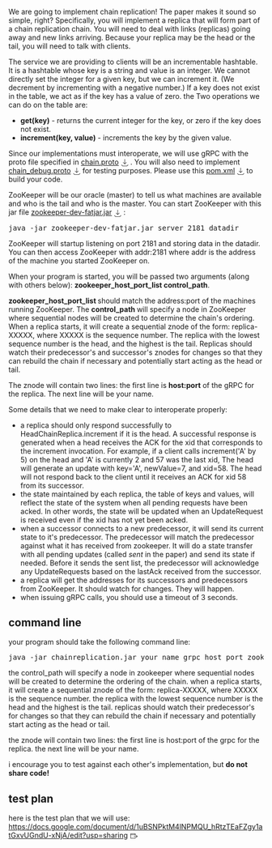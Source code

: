 <p>We are going to implement chain replication! The paper makes it sound so simple, right? Specifically, you will implement a replica that will form part of a chain replication chain. You will need to deal with links (replicas) going away and new links arriving. Because your replica may be the head or the tail, you will need to talk with clients.</p>
<p>The service we are providing to clients will be an incrementable hashtable. It is a hashtable whose key is a string and value is an integer. We cannot directly set the integer for a given key, but we can increment it. (We decrement by incrementing with a negative number.) If a key does not exist in the table, we act as if the key has a value of zero. the Two operations we can do on the table are:</p>
<ul>
<li><strong>get(key)</strong> - returns the current integer for the key, or zero if the key does not exist.</li>
<li><strong>increment(key, value)</strong> - increments the key by the given value.</li>
</ul>
<p>Since our implementations must interoperate, we will use gRPC with the proto file specified in <span class="ally-file-link-holder link_holder"><span class="instructure_file_holder link_holder instructure_file_link_holder"><a id="72316674" class="inline_disabled" title="Link" href="https://sjsu.instructure.com/courses/1557174/files/72352997?wrap=1" target="_blank" data-api-endpoint="https://sjsu.instructure.com/api/v1/courses/1557174/files/72352997" data-api-returntype="File" data-id="72352997">chain.proto</a><a class="file_download_btn" role="button" download="" style="margin-inline-start: 5px; text-decoration: none;" href="https://sjsu.instructure.com/courses/1557174/files/72352997/download?download_frd=1" data-id="72352997"><span role="presentation"><svg viewBox="0 0 1920 1920" version="1.1" xmlns="http://www.w3.org/2000/svg" style="width:1em; height:1em; vertical-align:middle; fill:currentColor">
    <path d="M1807.09271,1482.47718 L1886.82918,1562.43953 L1531.51624,1917.75247 L355.346824,1917.75247 L0.0338823529,1562.43953 L79.8832941,1482.47718 L402.104471,1804.81129 L1484.75859,1804.81129 L1807.09271,1482.47718 Z M997.677176,-0.0338823529 L997.677176,1166.98729 L1352.99012,811.674353 L1432.95247,891.523765 L941.093647,1383.15671 L449.460706,891.523765 L529.423059,811.674353 L884.736,1166.98729 L884.736,-0.0338823529 L997.677176,-0.0338823529 Z" stroke="none" stroke-width="1" fill-rule="evenodd"></path>
</svg>
</span></a></span></span>. You will also need to implement <span class="ally-file-link-holder link_holder"><span class="instructure_file_holder link_holder instructure_file_link_holder"><a id="72316678" class="inline_disabled" title="Link" href="https://sjsu.instructure.com/courses/1557174/files/72316678?wrap=1" target="_blank" data-api-endpoint="https://sjsu.instructure.com/api/v1/courses/1557174/files/72316678" data-api-returntype="File" data-id="72316678">chain_debug.proto</a><a class="file_download_btn" role="button" download="" style="margin-inline-start: 5px; text-decoration: none;" href="https://sjsu.instructure.com/courses/1557174/files/72316678/download?download_frd=1" data-id="72316678"><span role="presentation"><svg viewBox="0 0 1920 1920" version="1.1" xmlns="http://www.w3.org/2000/svg" style="width:1em; height:1em; vertical-align:middle; fill:currentColor">
    <path d="M1807.09271,1482.47718 L1886.82918,1562.43953 L1531.51624,1917.75247 L355.346824,1917.75247 L0.0338823529,1562.43953 L79.8832941,1482.47718 L402.104471,1804.81129 L1484.75859,1804.81129 L1807.09271,1482.47718 Z M997.677176,-0.0338823529 L997.677176,1166.98729 L1352.99012,811.674353 L1432.95247,891.523765 L941.093647,1383.15671 L449.460706,891.523765 L529.423059,811.674353 L884.736,1166.98729 L884.736,-0.0338823529 L997.677176,-0.0338823529 Z" stroke="none" stroke-width="1" fill-rule="evenodd"></path>
</svg>
</span></a></span></span> for testing purposes. Please use this <span class="ally-file-link-holder link_holder"><span class="instructure_file_holder link_holder instructure_file_link_holder"><a id="72243796" class="inline_disabled" href="https://sjsu.instructure.com/courses/1557174/files/72243796?wrap=1" target="_blank" data-api-endpoint="https://sjsu.instructure.com/api/v1/courses/1557174/files/72243796" data-api-returntype="File" data-id="72243796">pom.xml</a><a class="file_download_btn" role="button" download="" style="margin-inline-start: 5px; text-decoration: none;" href="https://sjsu.instructure.com/courses/1557174/files/72243796/download?download_frd=1" data-id="72243796"><span role="presentation"><svg viewBox="0 0 1920 1920" version="1.1" xmlns="http://www.w3.org/2000/svg" style="width:1em; height:1em; vertical-align:middle; fill:currentColor">
    <path d="M1807.09271,1482.47718 L1886.82918,1562.43953 L1531.51624,1917.75247 L355.346824,1917.75247 L0.0338823529,1562.43953 L79.8832941,1482.47718 L402.104471,1804.81129 L1484.75859,1804.81129 L1807.09271,1482.47718 Z M997.677176,-0.0338823529 L997.677176,1166.98729 L1352.99012,811.674353 L1432.95247,891.523765 L941.093647,1383.15671 L449.460706,891.523765 L529.423059,811.674353 L884.736,1166.98729 L884.736,-0.0338823529 L997.677176,-0.0338823529 Z" stroke="none" stroke-width="1" fill-rule="evenodd"></path>
</svg>
</span></a></span></span> to build your code.</p>
<p>ZooKeeper will be our oracle (master) to tell us what machines are available and who is the tail and who is the master. You can start ZooKeeper with this jar file <span class="ally-file-link-holder link_holder"><span class="instructure_file_holder link_holder instructure_file_link_holder"><a id="71921241" class="inline_disabled" title="Link" href="https://sjsu.instructure.com/courses/1557174/files/71921241?wrap=1" target="_blank" data-api-endpoint="https://sjsu.instructure.com/api/v1/courses/1557174/files/71921241" data-api-returntype="File" data-id="71921241">zookeeper-dev-fatjar.jar</a><a class="file_download_btn" role="button" download="" style="margin-inline-start: 5px; text-decoration: none;" href="https://sjsu.instructure.com/courses/1557174/files/71921241/download?download_frd=1" data-id="71921241"><span role="presentation"><svg viewBox="0 0 1920 1920" version="1.1" xmlns="http://www.w3.org/2000/svg" style="width:1em; height:1em; vertical-align:middle; fill:currentColor">
    <path d="M1807.09271,1482.47718 L1886.82918,1562.43953 L1531.51624,1917.75247 L355.346824,1917.75247 L0.0338823529,1562.43953 L79.8832941,1482.47718 L402.104471,1804.81129 L1484.75859,1804.81129 L1807.09271,1482.47718 Z M997.677176,-0.0338823529 L997.677176,1166.98729 L1352.99012,811.674353 L1432.95247,891.523765 L941.093647,1383.15671 L449.460706,891.523765 L529.423059,811.674353 L884.736,1166.98729 L884.736,-0.0338823529 L997.677176,-0.0338823529 Z" stroke="none" stroke-width="1" fill-rule="evenodd"></path>
</svg>
</span></a></span></span>:</p>
<pre>java -jar zookeeper-dev-fatjar.jar server 2181 datadir</pre>
<p>ZooKeeper will startup listening on port 2181 and storing data in the datadir. You can then access ZooKeeper with addr:2181 where addr is the address of the machine you started ZooKeeper on.</p>
<p>When your program is started, you will be passed two arguments (along with others below): <strong>zookeeper_host_port_list control_path</strong>.</p>
<p><strong>zookeeper_host_port_list </strong>should match the address:port of the machines running ZooKeeper. The <strong>control_path </strong>will specify a node in ZooKeeper where sequential nodes will be created to determine the chain's ordering. When a replica starts, it will create a sequential znode of the form: replica-XXXXX, where XXXXX is the sequence number. The replica with the lowest sequence number is the head, and the highest is the tail. Replicas should watch their predecessor's and successor's znodes for changes so that they can rebuild the chain if necessary and potentially start acting as the head or tail.</p>
<p>The znode will contain two lines: the first line is <strong>host:port</strong> of the gRPC for the replica. The next line will be your name.</p>
<p>Some details that we need to make clear to interoperate properly:</p>
<ul>
<li>a replica should only respond successfully to HeadChainReplica.increment if it is the head. A successful response is generated when a head receives the ACK for the xid that corresponds to the increment invocation. For example, if a client calls increment('A' by 5) on the head and 'A' is currently 2 and 57 was the last xid, The head will generate an update with key='A', newValue=7, and xid=58. The head will not respond back to the client until it receives an ACK for xid 58 from its successor.</li>
<li>the state maintained by each replica, the table of keys and values, will reflect the state of the system when all pending requests have been acked. In other words, the state will be updated when an UpdateRequest is received even if the xid has not yet been acked.</li>
<li>when a successor connects to a new predecessor, it will send its current state to it's predecessor. The predecessor will match the predecessor against what it has received from zookeeper. It will do a state transfer with all pending updates (called <em>sent </em>in the paper) and send its state if needed. Before it sends the sent list, the predecessor will acknowledge any UpdateRequests based on the lastAck received from the successor.</li>
<li>a replica will get the addresses for its successors and predecessors from ZooKeeper. It should watch for changes. They will happen.</li>
<li><span>when issuing gRPC calls, you should use a timeout of 3 seconds.</span></li>
</ul>
<h2>command line</h2>
<p>your program should take the following command line:</p>
<pre>java -jar chainreplication.jar your_name grpc_host_port zookeeper_host_port_list control_path</pre>
<p>the control_path will specify a node in zookeeper where sequential nodes will be created to determine the ordering of the chain. when a replica starts, it will create a sequential znode of the form: replica-XXXXX, where XXXXX is the sequence number. the replica with the lowest sequence number is the head and the highest is the tail. replicas should watch their predecessor's for changes so that they can rebuild the chain if necessary and potentially start acting as the head or tail.</p>
<p>the znode will contain two lines: the first line is host:port of the grpc for the replica. the next line will be your name.</p>
<p>i encourage you to test against each other's implementation, but <strong>do not share code!</strong><strong></strong></p>
<h2>test plan</h2>
<p>here is the test plan that we will use: <a href="https://docs.google.com/document/d/1uBSNPktM4lNPMQU_hRtzTEaFZgy1atGxvUGndU-xNjA/edit?usp=sharing" target="_blank" class="external" rel="noreferrer noopener"><span>https://docs.google.com/document/d/1uBSNPktM4lNPMQU_hRtzTEaFZgy1atGxvUGndU-xNjA/edit?usp=sharing</span><span class="external_link_icon" style="margin-inline-start: 5px; display: inline-block; text-indent: initial; " role="presentation"><svg viewBox="0 0 1920 1920" version="1.1" xmlns="http://www.w3.org/2000/svg" style="width:1em; height:1em; vertical-align:middle; fill:currentColor">
    <path d="M1226.66667,267 C1314.88,267 1386.66667,338.786667 1386.66667,427 L1386.66667,427 L1386.66667,853.666667 L1280,853.666667 L1280,693.666667 L106.666667,693.666667 L106.666667,1493.66667 C106.666667,1523 130.56,1547 160,1547 L160,1547 L1226.66667,1547 C1256.10667,1547 1280,1523 1280,1493.66667 L1280,1493.66667 L1280,1280.33333 L1386.66667,1280.33333 L1386.66667,1493.66667 C1386.66667,1581.88 1314.88,1653.66667 1226.66667,1653.66667 L1226.66667,1653.66667 L160,1653.66667 C71.7866667,1653.66667 0,1581.88 0,1493.66667 L0,1493.66667 L0,427 C0,338.786667 71.7866667,267 160,267 L160,267 Z M1584.37333,709.293333 L1904.37333,1029.29333 C1925.17333,1050.09333 1925.17333,1083.90667 1904.37333,1104.70667 L1904.37333,1104.70667 L1584.37333,1424.70667 L1508.96,1349.29333 L1737.86667,1120.38667 L906.613333,1120.38667 L906.613333,1013.72 L1737.86667,1013.72 L1508.96,784.706667 L1584.37333,709.293333 Z M1226.66667,373.666667 L160,373.666667 C130.56,373.666667 106.666667,397.666667 106.666667,427 L106.666667,427 L106.666667,587 L1280,587 L1280,427 C1280,397.666667 1256.10667,373.666667 1226.66667,373.666667 L1226.66667,373.666667 Z" stroke="none" stroke-width="1" fill-rule="evenodd"></path>
</svg>
</span></a></p>